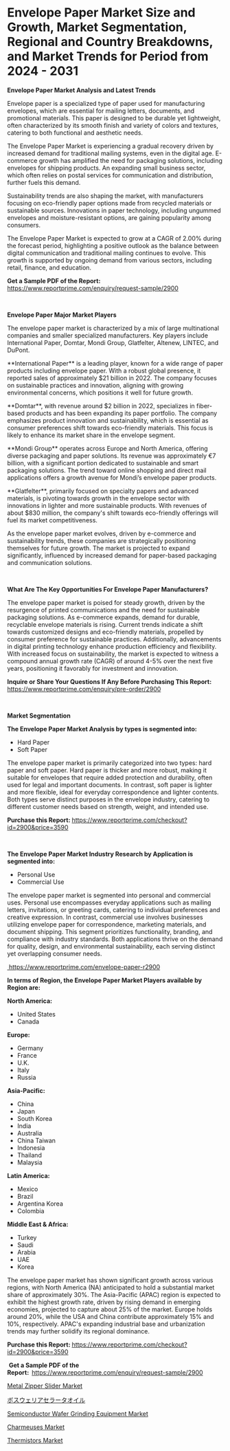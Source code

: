 <p><h1>Envelope Paper Market Size and Growth, Market Segmentation, Regional and Country Breakdowns, and Market Trends for Period from 2024 -  2031</h1></p><p><strong>Envelope Paper Market Analysis and Latest Trends</strong></p>
<p><p>Envelope paper is a specialized type of paper used for manufacturing envelopes, which are essential for mailing letters, documents, and promotional materials. This paper is designed to be durable yet lightweight, often characterized by its smooth finish and variety of colors and textures, catering to both functional and aesthetic needs.</p><p>The Envelope Paper Market is experiencing a gradual recovery driven by increased demand for traditional mailing systems, even in the digital age. E-commerce growth has amplified the need for packaging solutions, including envelopes for shipping products. An expanding small business sector, which often relies on postal services for communication and distribution, further fuels this demand.</p><p>Sustainability trends are also shaping the market, with manufacturers focusing on eco-friendly paper options made from recycled materials or sustainable sources. Innovations in paper technology, including ungummed envelopes and moisture-resistant options, are gaining popularity among consumers. </p><p>The Envelope Paper Market is expected to grow at a CAGR of 2.00% during the forecast period, highlighting a positive outlook as the balance between digital communication and traditional mailing continues to evolve. This growth is supported by ongoing demand from various sectors, including retail, finance, and education.</p></p>
<p><strong>Get a Sample PDF of the Report:&nbsp;</strong> <a href="https://www.reportprime.com/enquiry/request-sample/2900">https://www.reportprime.com/enquiry/request-sample/2900</a></p>
<p>&nbsp;</p>
<p><strong>Envelope Paper Major Market Players</strong></p>
<p><p>The envelope paper market is characterized by a mix of large multinational companies and smaller specialized manufacturers. Key players include International Paper, Domtar, Mondi Group, Glatfelter, Altenew, LINTEC, and DuPont.</p><p>**International Paper** is a leading player, known for a wide range of paper products including envelope paper. With a robust global presence, it reported sales of approximately $21 billion in 2022. The company focuses on sustainable practices and innovation, aligning with growing environmental concerns, which positions it well for future growth.</p><p>**Domtar**, with revenue around $2 billion in 2022, specializes in fiber-based products and has been expanding its paper portfolio. The company emphasizes product innovation and sustainability, which is essential as consumer preferences shift towards eco-friendly materials. This focus is likely to enhance its market share in the envelope segment.</p><p>**Mondi Group** operates across Europe and North America, offering diverse packaging and paper solutions. Its revenue was approximately €7 billion, with a significant portion dedicated to sustainable and smart packaging solutions. The trend toward online shopping and direct mail applications offers a growth avenue for Mondi’s envelope paper products.</p><p>**Glatfelter**, primarily focused on specialty papers and advanced materials, is pivoting towards growth in the envelope sector with innovations in lighter and more sustainable products. With revenues of about $830 million, the company's shift towards eco-friendly offerings will fuel its market competitiveness.</p><p>As the envelope paper market evolves, driven by e-commerce and sustainability trends, these companies are strategically positioning themselves for future growth. The market is projected to expand significantly, influenced by increased demand for paper-based packaging and communication solutions.</p></p>
<p>&nbsp;</p>
<p><strong>What Are The Key Opportunities For Envelope Paper Manufacturers?</strong></p>
<p><p>The envelope paper market is poised for steady growth, driven by the resurgence of printed communications and the need for sustainable packaging solutions. As e-commerce expands, demand for durable, recyclable envelope materials is rising. Current trends indicate a shift towards customized designs and eco-friendly materials, propelled by consumer preference for sustainable practices. Additionally, advancements in digital printing technology enhance production efficiency and flexibility. With increased focus on sustainability, the market is expected to witness a compound annual growth rate (CAGR) of around 4-5% over the next five years, positioning it favorably for investment and innovation.</p></p>
<p><strong>Inquire or Share Your Questions If Any Before Purchasing This Report:</strong> <a href="https://www.reportprime.com/enquiry/pre-order/2900">https://www.reportprime.com/enquiry/pre-order/2900</a></p>
<p>&nbsp;</p>
<p><strong>Market Segmentation</strong></p>
<p><strong>The Envelope Paper Market Analysis by types is segmented into:</strong></p>
<p><ul><li>Hard Paper</li><li>Soft Paper</li></ul></p>
<p><p>The envelope paper market is primarily categorized into two types: hard paper and soft paper. Hard paper is thicker and more robust, making it suitable for envelopes that require added protection and durability, often used for legal and important documents. In contrast, soft paper is lighter and more flexible, ideal for everyday correspondence and lighter contents. Both types serve distinct purposes in the envelope industry, catering to different customer needs based on strength, weight, and intended use.</p></p>
<p><strong>Purchase this Report:&nbsp;</strong><a href="https://www.reportprime.com/checkout?id=2900&price=3590">https://www.reportprime.com/checkout?id=2900&price=3590</a></p>
<p>&nbsp;</p>
<p><strong>The Envelope Paper Market Industry Research by Application is segmented into:</strong></p>
<p><ul><li>Personal Use</li><li>Commercial Use</li></ul></p>
<p><p>The envelope paper market is segmented into personal and commercial uses. Personal use encompasses everyday applications such as mailing letters, invitations, or greeting cards, catering to individual preferences and creative expression. In contrast, commercial use involves businesses utilizing envelope paper for correspondence, marketing materials, and document shipping. This segment prioritizes functionality, branding, and compliance with industry standards. Both applications thrive on the demand for quality, design, and environmental sustainability, each serving distinct yet overlapping consumer needs.</p></p>
<p><a href="https://www.reportprime.com/envelope-paper-r2900">&nbsp;https://www.reportprime.com/envelope-paper-r2900</a></p>
<p><strong>In terms of Region, the Envelope Paper Market Players available by Region are:</strong></p>
<p>
    <p> <strong> North America: </strong>
        <ul>
            <li>United States</li>
            <li>Canada</li>
        </ul>
        </p> 
    <p> <strong> Europe: </strong>
        <ul>
            <li>Germany</li>
            <li>France</li>
            <li>U.K.</li>
            <li>Italy</li>
            <li>Russia</li>
        </ul>
        </p> 
    <p> <strong> Asia-Pacific: </strong>
        <ul>
            <li>China</li>
            <li>Japan</li>
            <li>South Korea</li>
            <li>India</li>
            <li>Australia</li>
            <li>China Taiwan</li>
            <li>Indonesia</li>
            <li>Thailand</li>
            <li>Malaysia</li>
        </ul>
        </p> 
    <p> <strong> Latin America: </strong>
        <ul>
            <li>Mexico</li>
            <li>Brazil</li>
            <li>Argentina Korea</li>
            <li>Colombia</li>
        </ul>
        </p> 
    <p> <strong> Middle East & Africa: </strong>
        <ul>
            <li>Turkey</li>
            <li>Saudi</li>
            <li>Arabia</li>
            <li>UAE</li>
            <li>Korea</li>
        </ul>
    </p>
    </p>
<p><p>The envelope paper market has shown significant growth across various regions, with North America (NA) anticipated to hold a substantial market share of approximately 30%. The Asia-Pacific (APAC) region is expected to exhibit the highest growth rate, driven by rising demand in emerging economies, projected to capture about 25% of the market. Europe holds around 20%, while the USA and China contribute approximately 15% and 10%, respectively. APAC's expanding industrial base and urbanization trends may further solidify its regional dominance.</p></p>
<p><strong>Purchase this Report: </strong><a href="https://www.reportprime.com/checkout?id=2900&price=3590">https://www.reportprime.com/checkout?id=2900&price=3590</a></p>
<p>&nbsp;<strong>Get a Sample PDF of the Report:&nbsp;&nbsp;</strong><a href="https://www.reportprime.com/enquiry/request-sample/2900">https://www.reportprime.com/enquiry/request-sample/2900</a></p>
<p><strong></strong></p>
<p><p><a href="https://issuu.com/reportprime-2/docs/metal-zipper-slider-market-size-203_aa3254489429dc">Metal Zipper Slider Market</a></p><p><a href="https://medium.com/@uyjtuy6/%E3%83%9C%E3%82%B9%E3%82%A6%E3%82%A7%E3%83%AA%E3%82%A2-%E3%82%BB%E3%83%A9%E3%82%BF%E3%82%AA%E3%82%A4%E3%83%AB%E5%B8%82%E5%A0%B4%E3%81%AE%E5%88%86%E6%9E%90-2024%E5%B9%B4%E3%81%8B%E3%82%892031%E5%B9%B4%E3%81%BE%E3%81%A7%E3%81%AE%E5%B0%82%E9%96%80%E7%9A%84%E3%81%AA%E5%88%86%E6%9E%90%E3%81%A8%E5%B8%82%E5%A0%B4%E4%BA%88%E6%B8%AC-c43470bc5f75">ボスウェリアセラータオイル</a></p><p><a href="https://www.linkedin.com/pulse/global-semiconductor-wafer-grinding-equipment-industry-q37ge?trackingId=RD59XkJkQby%2FRcvW1IeIpA%3D%3D">Semiconductor Wafer Grinding Equipment Market</a></p><p><a href="https://medium.com/@guadaluannon456456/future-of-innovation-global-charmeuses-market-growth-and-opportunities-2024-2031-ec3a2c1c2780">Charmeuses Market</a></p><p><a href="https://medium.com/@vaniquavaughn8/pioneering-growth-analyzing-global-thermistors-market-dynamics-2024-2031-df41ec96bf4c">Thermistors Market</a></p></p>